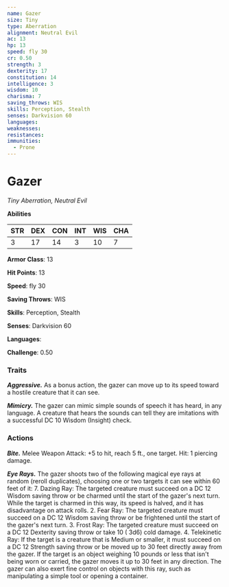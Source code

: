 ```yaml
---
name: Gazer
size: Tiny
type: Aberration
alignment: Neutral Evil
ac: 13
hp: 13
speed: fly 30
cr: 0.50
strength: 3
dexterity: 17
constitution: 14
intelligence: 3
wisdom: 10
charisma: 7
saving_throws: WIS
skills: Perception, Stealth
senses: Darkvision 60
languages: 
weaknesses:
resistances:
immunities:
  - Prone
---
```


# Gazer

*Tiny Aberration, Neutral Evil*

**Abilities**

| STR | DEX | CON | INT | WIS | CHA |
| --- | --- | --- | --- | --- | --- |
| 3 | 17 | 14 | 3 | 10 | 7 |

**Armor Class**: 13

**Hit Points**: 13

**Speed**: fly 30

**Saving Throws**: WIS

**Skills**: Perception, Stealth

**Senses**: Darkvision 60

**Languages**: 

**Challenge**: 0.50


### Traits
***Aggressive.*** As a bonus action, the gazer can move up to its speed toward a hostile creature that it can see.

***Mimicry.*** The gazer can mimic simple sounds of speech it has heard, in any language. A creature that hears the sounds can tell they are imitations with a successful DC 10 Wisdom (Insight) check.


### Actions
***Bite.*** Melee Weapon Attack:  +5 to hit, reach 5 ft., one target. Hit: 1 piercing damage.

***Eye Rays.*** The gazer shoots two of the following magical eye rays at random (reroll duplicates), choosing one or two targets it can see within 60 feet of it: 7. Dazing Ray: The targeted creature must succeed on a DC 12 Wisdom saving throw or be charmed until the start of the gazer's next turn. While the target is charmed in this way, its speed is halved, and it has disadvantage on attack rolls. 2. Fear Ray: The targeted creature must succeed on a DC 12 Wisdom saving throw or be frightened until the start of the gazer's next turn. 3. Frost Ray: The targeted creature must succeed on a DC 12 Dexterity saving throw or take 10 ( 3d6) cold damage. 4. Telekinetic Ray: If the target is a creature that is Medium or smaller, it must succeed on a DC 12 Strength saving throw or be moved up to 30 feet directly away from the gazer. If the target is an object weighing 10 pounds or less that isn't being worn or carried, the gazer moves it up to 30 feet in any direction. The gazer can also exert fine control on objects with this ray, such as manipulating a simple tool or opening a container.


